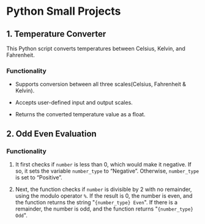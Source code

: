 # Python Small Projects


## 1. Temperature Converter
This Python script converts temperatures between Celsius, Kelvin, and Fahrenheit.

### Functionality
- Supports conversion between all three scales(Celsius, Fahrenheit & Kelvin).

- Accepts user-defined input and output scales.

- Returns the converted temperature value as a float.

## 2. Odd Even Evaluation

### Functionality

1. It first checks if `number` is less than 0, which would make it negative. If so, it sets the variable `number_type` to “Negative”. Otherwise, `number_type` is set to “Positive”.

2. Next, the function checks if `number` is divisible by 2 with no remainder, using the modulo operator `%`. If the result is 0, the number is even, and the function returns the string "`{number_type} Even`". If there is a remainder, the number is odd, and the function returns "`{number_type} Odd`".

